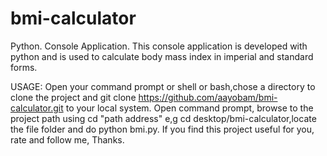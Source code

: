 # bmi-calculator
Python.
Console Application.
This console application is developed with python and is used to calculate body mass index in imperial and standard forms.

USAGE: 
Open your command prompt or shell or bash,chose  a directory to clone the project and git clone https://github.com/aayobam/bmi-calculator.git to your local system.
Open command prompt, browse to the project path using cd "path address" e,g cd desktop/bmi-calculator,locate the file folder and do python bmi.py.
If you find this project useful for you, rate and follow me, Thanks.
